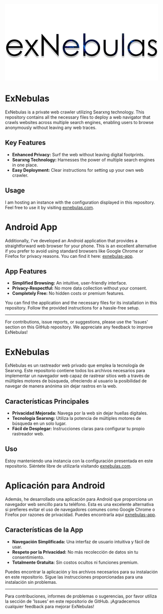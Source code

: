 ![ExNebulas Logo](./logo.png)

# ExNebulas

ExNebulas is a private web crawler utilizing Searxng technology. This repository contains all the necessary files to deploy a web navigator that crawls websites across multiple search engines, enabling users to browse anonymously without leaving any web traces.

## Key Features
- **Enhanced Privacy:** Surf the web without leaving digital footprints.
- **Searxng Technology:** Harnesses the power of multiple search engines in one place.
- **Easy Deployment:** Clear instructions for setting up your own web crawler.

## Usage
I am hosting an instance with the configuration displayed in this repository. Feel free to use it by visiting [exnebulas.com](https://exnebulas.com/).

# Android App
Additionally, I've developed an Android application that provides a straightforward web browser for your phone. This is an excellent alternative if you prefer to avoid using standard browsers like Google Chrome or Firefox for privacy reasons.
You can find it here: [exnebulas-app](https://github.com/Gustaff99/ExNebulas-app).

## App Features
- **Simplified Browsing:** An intuitive, user-friendly interface.
- **Privacy-Respectful:** No more data collection without your consent.
- **Completely Free:** No hidden costs or premium features.

You can find the application and the necessary files for its installation in this repository. Follow the provided instructions for a hassle-free setup.

---

For contributions, issue reports, or suggestions, please use the 'Issues' section on this GitHub repository. We appreciate any feedback to improve ExNebulas!



# ExNebulas

ExNebulas es un rastreador web privado que emplea la tecnología de Searxng. Este repositorio contiene todos los archivos necesarios para implementar un navegador web capaz de rastrear sitios web a través de múltiples motores de búsqueda, ofreciendo al usuario la posibilidad de navegar de manera anónima sin dejar rastros en la web.

## Características Principales
- **Privacidad Mejorada:** Navega por la web sin dejar huellas digitales.
- **Tecnología Searxng:** Utiliza la potencia de múltiples motores de búsqueda en un solo lugar.
- **Fácil de Desplegar:** Instrucciones claras para configurar tu propio rastreador web.

## Uso
Estoy manteniendo una instancia con la configuración presentada en este repositorio. Siéntete libre de utilizarla visitando [exnebulas.com](https://exnebulas.com/).

# Aplicación para Android
Además, he desarrollado una aplicación para Android que proporciona un navegador web sencillo para tu teléfono. Esta es una excelente alternativa si prefieres evitar el uso de navegadores comunes como Google Chrome o Firefox por razones de privacidad.
Puedes encontrarla aqui [exnebulas-app](https://github.com/Gustaff99/ExNebulas-app).

## Características de la App
- **Navegación Simplificada:** Una interfaz de usuario intuitiva y fácil de usar.
- **Respeto por la Privacidad:** No más recolección de datos sin tu consentimiento.
- **Totalmente Gratuita:** Sin costos ocultos ni funciones premium.

Puedes encontrar la aplicación y los archivos necesarios para su instalación en este repositorio. Sigue las instrucciones proporcionadas para una instalación sin problemas.

---


Para contribuciones, informes de problemas o sugerencias, por favor utiliza la sección de 'Issues' en este repositorio de GitHub. ¡Agradecemos cualquier feedback para mejorar ExNebulas!


